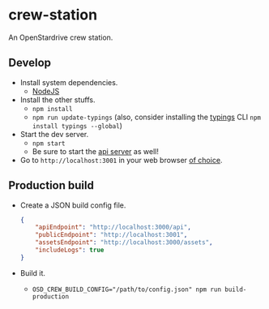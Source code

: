 # crew-station
An OpenStardrive crew station.


## Develop

- Install system dependencies.
    - [NodeJS](https://nodejs.org/en/)
- Install the other stuffs.
    - `npm install`
    - `npm run update-typings`  (also, consider installing the [typings](https://github.com/typings/typings) CLI `npm install typings --global`)
- Start the dev server.
    - `npm start`
    - Be sure to start the [api server](https://github.com/openstardrive/server) as well!
- Go to `http://localhost:3001` in your web browser [of choice](https://www.google.com/chrome/browser/desktop/).

## Production build

- Create a JSON build config file.

    ```json
    {
        "apiEndpoint": "http://localhost:3000/api",
        "publicEndpoint": "http://localhost:3001",
        "assetsEndpoint": "http://localhost:3000/assets",
        "includeLogs": true
    }
    ```

- Build it.
    - `OSD_CREW_BUILD_CONFIG="/path/to/config.json" npm run build-production`